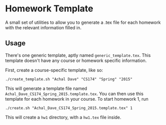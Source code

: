 # Homework Template

A small set of utilities to allow you to generate a .tex file for each homework
with the relevant information filled in.

## Usage

There's one generic template, aptly named `generic_template.tex`. This template
doesn't have any course or homework specific information.

First, create a course-specific template, like so:

    ./create_template.sh "Achal Dave" "CS174" "Spring" "2015"

This will generate a template file named
`Achal_Dave_CS174_Spring_2015.template.tex`. You can then use this template for
each homework in your course. To start homework 1, run

    ./create.sh "Achal_Dave_CS174_Spring_2015.template.tex" 1

This will create a `hw1` directory, with a `hw1.tex` file inside.
